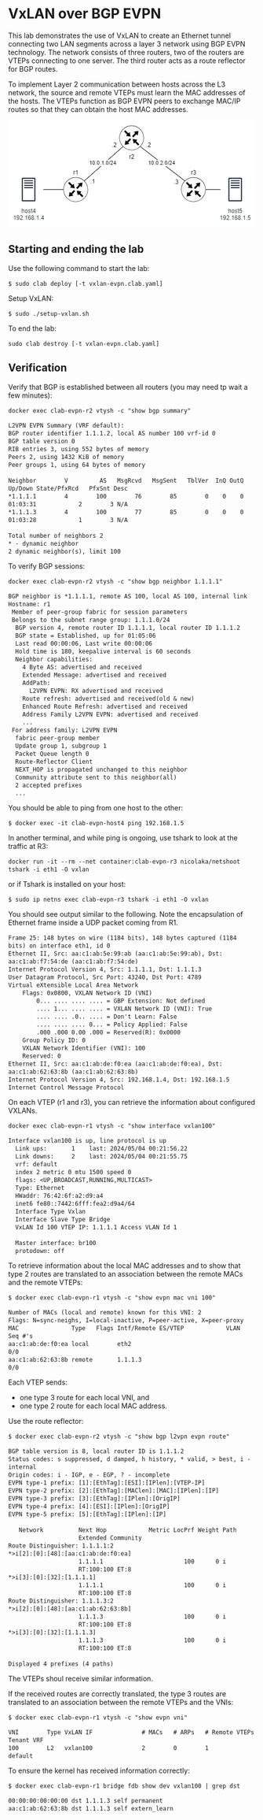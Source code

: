 # VxLAN over BGP EVPN

This lab demonstrates the use of VxLAN to create an Ethernet tunnel connecting two LAN segments across a layer 3 network using BGP EVPN technology. The network consists of three routers, two of the routers are VTEPs connecting to one server. The third router acts as a route reflector for BGP routes.

To implement Layer 2 communication between hosts across the L3 network, the source and remote VTEPs must learn the MAC addresses of the hosts. The VTEPs function as BGP EVPN peers to exchange MAC/IP routes so that they can obtain the host MAC addresses.

![EVPN](../img/evpn.png)

## Starting and ending the lab

Use the following command to start the lab:

```
$ sudo clab deploy [-t vxlan-evpn.clab.yaml]
```

Setup VxLAN:

```
$ sudo ./setup-vxlan.sh
```

To end the lab:

```
sudo clab destroy [-t vxlan-evpn.clab.yaml]
```


## Verification

Verify that BGP is established between all routers (you may need tp wait a few minutes):

```
docker exec clab-evpn-r2 vtysh -c "show bgp summary"
```

```
L2VPN EVPN Summary (VRF default):
BGP router identifier 1.1.1.2, local AS number 100 vrf-id 0
BGP table version 0
RIB entries 3, using 552 bytes of memory
Peers 2, using 1432 KiB of memory
Peer groups 1, using 64 bytes of memory

Neighbor        V         AS   MsgRcvd   MsgSent   TblVer  InQ OutQ  Up/Down State/PfxRcd   PfxSnt Desc
*1.1.1.1        4        100        76        85        0    0    0 01:03:31            2        3 N/A
*1.1.1.3        4        100        77        85        0    0    0 01:03:28            1        3 N/A

Total number of neighbors 2
* - dynamic neighbor
2 dynamic neighbor(s), limit 100
```

To verify BGP sessions:

```
docker exec clab-evpn-r2 vtysh -c "show bgp neighbor 1.1.1.1"
```

```
BGP neighbor is *1.1.1.1, remote AS 100, local AS 100, internal link
Hostname: r1
 Member of peer-group fabric for session parameters
 Belongs to the subnet range group: 1.1.1.0/24
  BGP version 4, remote router ID 1.1.1.1, local router ID 1.1.1.2
  BGP state = Established, up for 01:05:06
  Last read 00:00:06, Last write 00:00:06
  Hold time is 180, keepalive interval is 60 seconds
  Neighbor capabilities:
    4 Byte AS: advertised and received
    Extended Message: advertised and received
    AddPath:
      L2VPN EVPN: RX advertised and received
    Route refresh: advertised and received(old & new)
    Enhanced Route Refresh: advertised and received
    Address Family L2VPN EVPN: advertised and received
    ...
 For address family: L2VPN EVPN
  fabric peer-group member
  Update group 1, subgroup 1
  Packet Queue length 0
  Route-Reflector Client
  NEXT_HOP is propagated unchanged to this neighbor
  Community attribute sent to this neighbor(all)
  2 accepted prefixes
  ...
```


You should be able to ping from one host to the other:

```
$ docker exec -it clab-evpn-host4 ping 192.168.1.5
```


In another terminal, and while ping is ongoing, use tshark to look at the traffic at R3:

```
docker run -it --rm --net container:clab-evpn-r3 nicolaka/netshoot tshark -i eth1 -O vxlan
```
or if Tshark is installed on your host:

```
$ sudo ip netns exec clab-evpn-r3 tshark -i eth1 -O vxlan
```

You should see output similar to the following. Note the encapsulation of Ethernet frame inside a UDP packet coming from R1.

```
Frame 25: 148 bytes on wire (1184 bits), 148 bytes captured (1184 bits) on interface eth1, id 0
Ethernet II, Src: aa:c1:ab:5e:99:ab (aa:c1:ab:5e:99:ab), Dst: aa:c1:ab:f7:54:de (aa:c1:ab:f7:54:de)
Internet Protocol Version 4, Src: 1.1.1.1, Dst: 1.1.1.3
User Datagram Protocol, Src Port: 43240, Dst Port: 4789
Virtual eXtensible Local Area Network
    Flags: 0x0800, VXLAN Network ID (VNI)
        0... .... .... .... = GBP Extension: Not defined
        .... 1... .... .... = VXLAN Network ID (VNI): True
        .... .... .0.. .... = Don't Learn: False
        .... .... .... 0... = Policy Applied: False
        .000 .000 0.00 .000 = Reserved(R): 0x0000
    Group Policy ID: 0
    VXLAN Network Identifier (VNI): 100
    Reserved: 0
Ethernet II, Src: aa:c1:ab:de:f0:ea (aa:c1:ab:de:f0:ea), Dst: aa:c1:ab:62:63:8b (aa:c1:ab:62:63:8b)
Internet Protocol Version 4, Src: 192.168.1.4, Dst: 192.168.1.5
Internet Control Message Protocol
```

On each VTEP (r1 and r3), you can retrieve the information about configured VXLANs.

```
docker exec clab-evpn-r1 vtysh -c "show interface vxlan100"
```

```
Interface vxlan100 is up, line protocol is up
  Link ups:       1    last: 2024/05/04 00:21:56.22
  Link downs:     2    last: 2024/05/04 00:21:55.75
  vrf: default
  index 2 metric 0 mtu 1500 speed 0
  flags: <UP,BROADCAST,RUNNING,MULTICAST>
  Type: Ethernet
  HWaddr: 76:42:6f:a2:d9:a4
  inet6 fe80::7442:6fff:fea2:d9a4/64
  Interface Type Vxlan
  Interface Slave Type Bridge
  VxLAN Id 100 VTEP IP: 1.1.1.1 Access VLAN Id 1

  Master interface: br100
  protodown: off
```

To retrieve information about the local MAC addresses and to show that type 2 routes are translated to an association between the remote MACs and the remote VTEPs:

```
$ docker exec clab-evpn-r1 vtysh -c "show evpn mac vni 100"
```

```
Number of MACs (local and remote) known for this VNI: 2
Flags: N=sync-neighs, I=local-inactive, P=peer-active, X=peer-proxy
MAC               Type   Flags Intf/Remote ES/VTEP            VLAN  Seq #'s
aa:c1:ab:de:f0:ea local        eth2                                 0/0
aa:c1:ab:62:63:8b remote       1.1.1.3                              0/0
```

Each VTEP sends:

- one type 3 route for each local VNI, and
- one type 2 route for each local MAC address.

Use the route reflector:

```
$ docker exec clab-evpn-r2 vtysh -c "show bgp l2vpn evpn route"
```

```
BGP table version is 8, local router ID is 1.1.1.2
Status codes: s suppressed, d damped, h history, * valid, > best, i - internal
Origin codes: i - IGP, e - EGP, ? - incomplete
EVPN type-1 prefix: [1]:[EthTag]:[ESI]:[IPlen]:[VTEP-IP]
EVPN type-2 prefix: [2]:[EthTag]:[MAClen]:[MAC]:[IPlen]:[IP]
EVPN type-3 prefix: [3]:[EthTag]:[IPlen]:[OrigIP]
EVPN type-4 prefix: [4]:[ESI]:[IPlen]:[OrigIP]
EVPN type-5 prefix: [5]:[EthTag]:[IPlen]:[IP]

   Network          Next Hop            Metric LocPrf Weight Path
                    Extended Community
Route Distinguisher: 1.1.1.1:2
*>i[2]:[0]:[48]:[aa:c1:ab:de:f0:ea]
                    1.1.1.1                       100      0 i
                    RT:100:100 ET:8
*>i[3]:[0]:[32]:[1.1.1.1]
                    1.1.1.1                       100      0 i
                    RT:100:100 ET:8
Route Distinguisher: 1.1.1.3:2
*>i[2]:[0]:[48]:[aa:c1:ab:62:63:8b]
                    1.1.1.3                       100      0 i
                    RT:100:100 ET:8
*>i[3]:[0]:[32]:[1.1.1.3]
                    1.1.1.3                       100      0 i
                    RT:100:100 ET:8

Displayed 4 prefixes (4 paths)
```

The VTEPs shoul receive similar information.


If the received routes are correctly translated, the type 3 routes are translated to an association between the remote VTEPs and the VNIs:

```
$ docker exec clab-evpn-r1 vtysh -c "show evpn vni"
```

```
VNI        Type VxLAN IF              # MACs   # ARPs   # Remote VTEPs  Tenant VRF
100        L2   vxlan100              2        0        1               default
```


To ensure the kernel has received information correctly:

```
$ docker exec clab-evpn-r1 bridge fdb show dev vxlan100 | grep dst
```

```
00:00:00:00:00:00 dst 1.1.1.3 self permanent
aa:c1:ab:62:63:8b dst 1.1.1.3 self extern_learn
```
